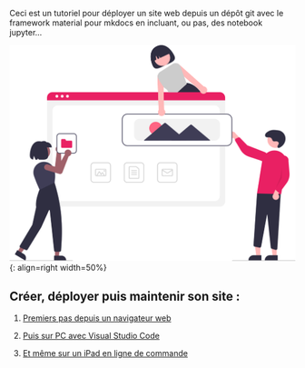 
Ceci est un tutoriel pour déployer un site web depuis un dépôt git avec le framework material pour mkdocs en incluant, ou pas, des notebook jupyter...

![building_websites](images/undraw_building_websites_i78t.svg){: align=right width=50%}

## Créer, déployer puis maintenir son site :

1. [Premiers pas depuis un navigateur web](./PremiersPas)

2. [Puis sur PC avec Visual Studio Code](./PCW10-VSC)

3. [Et même sur un iPad en ligne de commande](./iPad.md)

<!--
## Ecrire du code pour produire des pages web supports de cours, TD, TP, ... :

1. [Le MarkDown est le code de base de Mkdocs](MarkDown-Mkdocs_Material.md) ;
 -->








